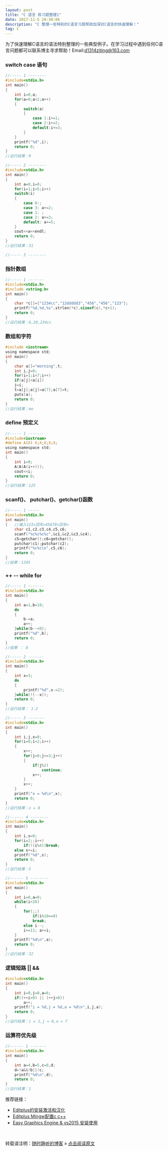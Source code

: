 ```yaml
---
layout: post
title: "C 语言 练习题整理1"
date: 2017-11-5 20:30:06 
description: "C 整理一些特别的C语言习题帮助加深对C语言的快速理解！"
tag: C
---
```


为了快速理解C语言的语法特别整理的一些典型例子。在学习过程中遇到任何C语言问题都可以联系博主寻求帮助！Email:d1314ziting@163.com

### switch case 语句

``` C
//----- 1 --------
#include<stdio.h>
int main()
{
    int i=0,a;
    for(a=0;a<2;a++)
    {
        switch(a)
        {
            case 1:i+=1;       
            case 2:i+=2;
            default:i+=3;
        }
    }
    printf("%d",i);
    return 0;
}
//运行结果：9

//----- 2 --------
#include<stdio.h>
int main()
{
    int a=0,i=0;
    for(i=1;i<5;i++)
    switch(i)
    {
        case 0:;
        case 3: a+=2;
        case 1: ;
        case 2: a+=3;
        default: a+=5;    
    }
    cout<<a<<endl;
    return 0;
}
//运行结果：31

//----- 3 --------
```

### 指针数组 

``` C
//----- 1 -------
#include<stdio.h>
#include <string.h>
int main()
{
    char *c[]={"1234cc","12ddddd3","456","456","123"};
    printf("%d,%d,%s",strlen(*c),sizeof(c),*c+1);
    return 0;
}
//运行结果：6,20,234cc
```

### 数组和字符
```C
#include <iostream>
using namespace std;
int main()
{
    char a[]="morning",t;
    int i,j=0;
    for(i=1;i<7;i++)
    if(a[j]<a[i])
    j=i;
    t=a[j];a[j]=a[7];a[7]=t;
    puts(a);
    return 0;
}
//运行结果：mo
```

### define 预定义

``` C
//----- 1 -------
#include<iostream>
#define A(X) X;X;X;X;X;
using namespace std;
int main()
{
    int i=0;
    A(A(A(i++)));
    cout<<i;
    return 0;
}
//运行结果：125
```

### scanf()、 putchar()、getchar()函数

```C
//----- 1 -----
#include<stdio.h>
int main()
{   //输入123<回车>45678<回车>
    char c1,c2,c3,c4,c5,c6;
    scanf("%c%c%c%c",&c1,&c2,&c3,&c4);
    c5=getchar();c6=getchar();
    putchar(c1);putchar(c2);
    printf("%c%c\n",c5,c6);
    return 0;
}
//结果：1245
```

### ++ -- while for

``` C
//----- 1 -------
#include<stdio.h>
int main()
{   
    int a=1,b=10;
    do
    {
        b-=a;
        a++;
    }while(b--<0);
    printf("%d",b);
    return 0;
}
//结果 ： 8

//----- 2 -------
#include<stdio.h>
int main()
{   
    int x=3;
    do
    {
        printf("%d",x-=2);
    }while(!(--x));
    return 0;
}
//运行结果： 1-2

//----- 3 -------
#include<stdio.h>
int main()
{   
    int i,j,x=0;
    for(i=0;i<2;i++)
    {
        x++;
        for(j=0;j<=3;j++)
        {
            if(j%2)
                continue;
            x++;
        }
        x++;
    }
    printf("x = %d\n",x);
    return 0;
}
//运行结果：x = 8

//------ 4 --------
#include<stdio.h>
int main()
{   
    int i,s=0;
    for(i=2;;i++)
        if(!(i%4))break;
    else s+=i;
    printf("%d",s);
    return 0;
}
//运行结果：5

//------ 5 --------
#include<stdio.h>
int main()
{   
    int i=0,a=0;
    while(i<20)
    {
        for(;;)
            if(i%10==0)
            break;
        else i--;
        i+=11; a+=i;
    }
    printf("%d\n",a);
    return 0;
}
//运行结果：32
```

### 逻辑短路 || &&

```C
#include<stdio.h>
int main()
{   
    int i=0,j=0,a=6;
    if((++i>0) || (++j>0))
        a++;
    printf("i = %d,j = %d,a = %d\n",i,j,a);
    return 0;
}
//运行结果：i = 1,j = 0,a = 7
```

### 运算符优先级

```C
//------ 1 -------
#include<stdio.h>
int main()
{   
    int a=4,b=5,c=0,d;
    d=!a&&!b||!c;
    printf("%d\n",d);
    return 0;
}
//运行结果：1
```
推荐链接：

- [Editplus的安装激活和汉化](http://d1314ziting.blog.163.com/blog/static/25551704320164184458513/)
- [Editplus Mingw配置c c++](http://d1314ziting.blog.163.com/blog/static/255517043201641763711409/)
- [Easy Graphics Engine & vs2015 安装使用](http://d1314ziting.blog.163.com/blog/static/255517043201671410242847/)



<br>

转载请注明：[随时静听的博客](http://ssjt21.github.io) » [点击阅读原文](http://ssjt21.github.io/2017/11/C_Exercises1/)